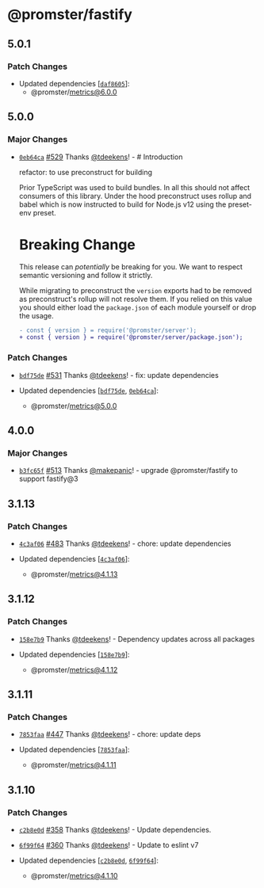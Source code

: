 # @promster/fastify

## 5.0.1

### Patch Changes

- Updated dependencies [[`daf8605`](https://github.com/tdeekens/promster/commit/daf86055e64cb420c83dbc7abbcd5024d449c53f)]:
  - @promster/metrics@6.0.0

## 5.0.0

### Major Changes

- [`0eb64ca`](https://github.com/tdeekens/promster/commit/0eb64cac9a4a51dab1a556f46c97a2a5542bcc88) [#529](https://github.com/tdeekens/promster/pull/529) Thanks [@tdeekens](https://github.com/tdeekens)! - # Introduction

  refactor: to use preconstruct for building

  Prior TypeScript was used to build bundles. In all this should not affect consumers of this library. Under the hood preconstruct uses rollup and babel which is now instructed to build for Node.js v12 using the preset-env preset.

  # Breaking Change

  This release can _potentially_ be breaking for you. We want to respect semantic versioning and follow it strictly.

  While migrating to preconstruct the `version` exports had to be removed as preconstruct's rollup will not resolve them. If you relied on this value you should either load the `package.json` of each module yourself or drop the usage.

  ```diff
  - const { version } = require('@promster/server');
  + const { version } = require('@promster/server/package.json');
  ```

### Patch Changes

- [`bdf75de`](https://github.com/tdeekens/promster/commit/bdf75dec8d0ce6be65ecccf5963f348e1a0a96b3) [#531](https://github.com/tdeekens/promster/pull/531) Thanks [@tdeekens](https://github.com/tdeekens)! - fix: update dependencies

- Updated dependencies [[`bdf75de`](https://github.com/tdeekens/promster/commit/bdf75dec8d0ce6be65ecccf5963f348e1a0a96b3), [`0eb64ca`](https://github.com/tdeekens/promster/commit/0eb64cac9a4a51dab1a556f46c97a2a5542bcc88)]:
  - @promster/metrics@5.0.0

## 4.0.0

### Major Changes

- [`b3fc65f`](https://github.com/tdeekens/promster/commit/b3fc65f62c743c9a87bca91c0b306d3cf5a251d0) [#513](https://github.com/tdeekens/promster/pull/513) Thanks [@makepanic](https://github.com/makepanic)! - upgrade @promster/fastify to support fastify@3

## 3.1.13

### Patch Changes

- [`4c3af06`](https://github.com/tdeekens/promster/commit/4c3af06bc0b65eb067f195591e48839e632375bd) [#483](https://github.com/tdeekens/promster/pull/483) Thanks [@tdeekens](https://github.com/tdeekens)! - chore: update dependencies

- Updated dependencies [[`4c3af06`](https://github.com/tdeekens/promster/commit/4c3af06bc0b65eb067f195591e48839e632375bd)]:
  - @promster/metrics@4.1.13

## 3.1.12

### Patch Changes

- [`158e7b9`](https://github.com/tdeekens/promster/commit/158e7b9af01133db54376bb96dbdccdd96bfa7a3) Thanks [@tdeekens](https://github.com/tdeekens)! - Dependency updates across all packages

- Updated dependencies [[`158e7b9`](https://github.com/tdeekens/promster/commit/158e7b9af01133db54376bb96dbdccdd96bfa7a3)]:
  - @promster/metrics@4.1.12

## 3.1.11

### Patch Changes

- [`7853faa`](https://github.com/tdeekens/promster/commit/7853faa4e140eaae0622fb7c66d8145d258d7f5e) [#447](https://github.com/tdeekens/promster/pull/447) Thanks [@tdeekens](https://github.com/tdeekens)! - chore: update deps

- Updated dependencies [[`7853faa`](https://github.com/tdeekens/promster/commit/7853faa4e140eaae0622fb7c66d8145d258d7f5e)]:
  - @promster/metrics@4.1.11

## 3.1.10

### Patch Changes

- [`c2b8e0d`](https://github.com/tdeekens/promster/commit/c2b8e0d472b6e31e053460d8f714eaf790a17eb9) [#358](https://github.com/tdeekens/promster/pull/358) Thanks [@tdeekens](https://github.com/tdeekens)! - Update dependencies.

* [`6f99f64`](https://github.com/tdeekens/promster/commit/6f99f644ccd2cd0b60c172968266c3ac3f76e826) [#360](https://github.com/tdeekens/promster/pull/360) Thanks [@tdeekens](https://github.com/tdeekens)! - Update to eslint v7

* Updated dependencies [[`c2b8e0d`](https://github.com/tdeekens/promster/commit/c2b8e0d472b6e31e053460d8f714eaf790a17eb9), [`6f99f64`](https://github.com/tdeekens/promster/commit/6f99f644ccd2cd0b60c172968266c3ac3f76e826)]:
  - @promster/metrics@4.1.10
